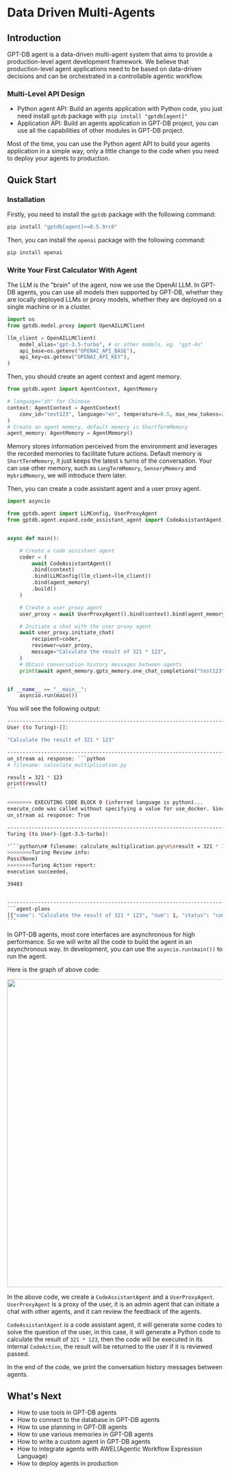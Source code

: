 # Data Driven Multi-Agents

## Introduction

GPT-DB agent is a data-driven multi-agent system that aims to provide a production-level 
agent development framework. We believe that production-level agent applications need 
to be based on data-driven decisions and can be orchestrated in a controllable agentic workflow.

### Multi-Level API Design

- Python agent API: Build an agents application with Python code, you just need install `gptdb` package with `pip install "gptdb[agent]"`
- Application API: Build an agents application in GPT-DB project, you can use all the capabilities of other modules in GPT-DB project.

Most of the time, you can use the Python agent API to build your agents application in 
a simple way, only a little change to the code when you need to deploy your agents to production.

## Quick Start

### Installation

Firstly, you need to install the `gptdb` package with the following command:
```bash
pip install "gptdb[agent]>=0.5.9rc0"
```

Then, you can install the `openai` package with the following command:
```bash
pip install openai
```

### Write Your First Calculator With Agent

The LLM is the "brain" of the agent, now we use the OpenAI LLM.
In GPT-DB agents, you can use all models then supported by GPT-DB, whether they are 
locally deployed LLMs or proxy models, whether they are deployed on a single machine or in a cluster.

```python
import os
from gptdb.model.proxy import OpenAILLMClient

llm_client = OpenAILLMClient(
    model_alias="gpt-3.5-turbo", # or other models, eg. "gpt-4o"
    api_base=os.getenv("OPENAI_API_BASE"),
    api_key=os.getenv("OPENAI_API_KEY"),
)
```

Then, you should create an agent context and agent memory.

```python
from gptdb.agent import AgentContext, AgentMemory

# language="zh" for Chinese
context: AgentContext = AgentContext(
    conv_id="test123", language="en", temperature=0.5, max_new_tokens=2048
) 
# Create an agent memory, default memory is ShortTermMemory
agent_memory: AgentMemory = AgentMemory()
```
Memory stores information perceived from the environment and leverages the recorded 
memories to facilitate future actions.
Default memory is `ShortTermMemory`, it just keeps the latest `k` turns of the conversation.
Your can use other memory, such as `LongTermMemory`, `SensoryMemory` and `HybridMemory`, we will introduce them later.

Then, you can create a code assistant agent and a user proxy agent.

```python
import asyncio

from gptdb.agent import LLMConfig, UserProxyAgent
from gptdb.agent.expand.code_assistant_agent import CodeAssistantAgent


async def main():

    # Create a code assistant agent
    coder = (
        await CodeAssistantAgent()
        .bind(context)
        .bind(LLMConfig(llm_client=llm_client))
        .bind(agent_memory)
        .build()
    )

    # Create a user proxy agent
    user_proxy = await UserProxyAgent().bind(context).bind(agent_memory).build()

    # Initiate a chat with the user proxy agent
    await user_proxy.initiate_chat(
        recipient=coder,
        reviewer=user_proxy,
        message="Calculate the result of 321 * 123",
    )
    # Obtain conversation history messages between agents
    print(await agent_memory.gpts_memory.one_chat_completions("test123"))


if __name__ == "__main__":
    asyncio.run(main())

```

You will see the following output:

``````bash
--------------------------------------------------------------------------------
User (to Turing)-[]:

"Calculate the result of 321 * 123"

--------------------------------------------------------------------------------
un_stream ai response: ```python
# filename: calculate_multiplication.py

result = 321 * 123
print(result)
```

>>>>>>>> EXECUTING CODE BLOCK 0 (inferred language is python)...
execute_code was called without specifying a value for use_docker. Since the python docker package is not available, code will be run natively. Note: this fallback behavior is subject to change
un_stream ai response: True

--------------------------------------------------------------------------------
Turing (to User)-[gpt-3.5-turbo]:

"```python\n# filename: calculate_multiplication.py\n\nresult = 321 * 123\nprint(result)\n```"
>>>>>>>>Turing Review info: 
Pass(None)
>>>>>>>>Turing Action report: 
execution succeeded,

39483


--------------------------------------------------------------------------------
```agent-plans
[{"name": "Calculate the result of 321 * 123", "num": 1, "status": "complete", "agent": "Human", "markdown": "```agent-messages\n[{\"sender\": \"CodeEngineer\", \"receiver\": \"Human\", \"model\": \"gpt-3.5-turbo\", \"markdown\": \"```vis-code\\n{\\\"exit_success\\\": true, \\\"language\\\": \\\"python\\\", \\\"code\\\": [[\\\"python\\\", \\\"# filename: calculate_multiplication.py\\\\n\\\\nresult = 321 * 123\\\\nprint(result)\\\"]], \\\"log\\\": \\\"\\\\n39483\\\\n\\\"}\\n```\"}]\n```"}]
```
``````

In GPT-DB agents, most core interfaces are asynchronous for high performance. 
So we will write all the code to build the agent in an asynchronous way. In development, 
you can use the `asyncio.run(main())` to run the agent.

Here is the graph of above code:

<p align="left">
  <img src={'/img/agents/introduction/agents_introduction.png'} width="720px" />
</p>


In the above code, we create a `CodeAssistantAgent` and a `UserProxyAgent`. 
`UserProxyAgent` is a proxy of the user, it is an admin agent that can initiate a chat 
with other agents, and it can review the feedback of the agents.

`CodeAssistantAgent` is a code assistant agent, it will generate some codes to solve 
the question of the user, in this case, it will generate a Python code to calculate the 
result of `321 * 123`, then the code will be executed in its internal `CodeAction`, the 
result will be returned to the user if it is reviewed passed.

In the end of the code, we print the conversation history messages between agents.

## What's Next

- How to use tools in GPT-DB agents
- How to connect to the database in GPT-DB agents
- How to use planning in GPT-DB agents
- How to use various memories in GPT-DB agents
- How to write a custom agent in GPT-DB agents
- How to integrate agents with AWEL(Agentic Workflow Expression Language)
- How to deploy agents in production